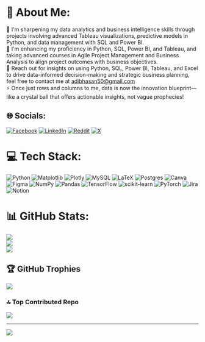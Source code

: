 # 💫 About Me:
🔭 I'm sharpening my data analytics and business intelligence skills through projects involving advanced Tableau visualizations, predictive models in Python, and data management with SQL and Power BI.<br>🌱 I'm enhancing my proficiency in Python, SQL, Power BI, and Tableau, and taking advanced courses in Agile Project Management and Business Analysis to align project outcomes with business objectives.<br>💬 Reach out for insights on using Python, SQL, Power BI, Tableau, and Excel to drive data-informed decision-making and strategic business planning, feel free to contact me at adibhasan50@gmail.com<br>⚡ Once just rows and columns to me, data is now the innovation blueprint—like a crystal ball that offers actionable insights, not vague prophecies!


## 🌐 Socials:
[![Facebook](https://img.shields.io/badge/Facebook-%231877F2.svg?logo=Facebook&logoColor=white)](https://facebook.com/adibhasan19N) [![LinkedIn](https://img.shields.io/badge/LinkedIn-%230077B5.svg?logo=linkedin&logoColor=white)](https://linkedin.com/in/adibhasan1) [![Reddit](https://img.shields.io/badge/Reddit-%23FF4500.svg?logo=Reddit&logoColor=white)](https://reddit.com/user/adib4you) [![X](https://img.shields.io/badge/X-black.svg?logo=X&logoColor=white)](https://x.com/AdibHasan13) 

# 💻 Tech Stack:
![Python](https://img.shields.io/badge/python-3670A0?style=plastic&logo=python&logoColor=ffdd54) ![Matplotlib](https://img.shields.io/badge/Matplotlib-%23ffffff.svg?style=plastic&logo=Matplotlib&logoColor=black) ![Plotly](https://img.shields.io/badge/Plotly-%233F4F75.svg?style=plastic&logo=plotly&logoColor=white) ![MySQL](https://img.shields.io/badge/mysql-4479A1.svg?style=plastic&logo=mysql&logoColor=white) ![LaTeX](https://img.shields.io/badge/latex-%23008080.svg?style=plastic&logo=latex&logoColor=white) ![Postgres](https://img.shields.io/badge/postgres-%23316192.svg?style=plastic&logo=postgresql&logoColor=white) ![Canva](https://img.shields.io/badge/Canva-%2300C4CC.svg?style=plastic&logo=Canva&logoColor=white) ![Figma](https://img.shields.io/badge/figma-%23F24E1E.svg?style=plastic&logo=figma&logoColor=white) ![NumPy](https://img.shields.io/badge/numpy-%23013243.svg?style=plastic&logo=numpy&logoColor=white) ![Pandas](https://img.shields.io/badge/pandas-%23150458.svg?style=plastic&logo=pandas&logoColor=white) ![TensorFlow](https://img.shields.io/badge/TensorFlow-%23FF6F00.svg?style=plastic&logo=TensorFlow&logoColor=white) ![scikit-learn](https://img.shields.io/badge/scikit--learn-%23F7931E.svg?style=plastic&logo=scikit-learn&logoColor=white) ![PyTorch](https://img.shields.io/badge/PyTorch-%23EE4C2C.svg?style=plastic&logo=PyTorch&logoColor=white) ![Jira](https://img.shields.io/badge/jira-%230A0FFF.svg?style=plastic&logo=jira&logoColor=white) ![Notion](https://img.shields.io/badge/Notion-%23000000.svg?style=plastic&logo=notion&logoColor=white)
# 📊 GitHub Stats:
![](https://github-readme-stats.vercel.app/api?username=myselfadib&theme=cobalt&hide_border=false&include_all_commits=false&count_private=false)<br/>
![](https://github-readme-streak-stats.herokuapp.com/?user=myselfadib&theme=cobalt&hide_border=false)<br/>
![](https://github-readme-stats.vercel.app/api/top-langs/?username=myselfadib&theme=cobalt&hide_border=false&include_all_commits=false&count_private=false&layout=compact)

## 🏆 GitHub Trophies
![](https://github-profile-trophy.vercel.app/?username=myselfadib&theme=radical&no-frame=false&no-bg=false&margin-w=4)

### 🔝 Top Contributed Repo
![](https://github-contributor-stats.vercel.app/api?username=myselfadib&limit=5&theme=prussian&combine_all_yearly_contributions=true)

---
[![](https://visitcount.itsvg.in/api?id=myselfadib&icon=5&color=5)](https://visitcount.itsvg.in)

<!-- Proudly created with GPRM ( https://gprm.itsvg.in ) -->
